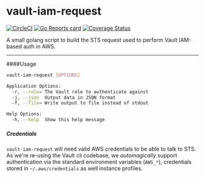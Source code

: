 # vault-iam-request

[![CircleCI](https://circleci.com/gh/dvianello/vault-iam-request.svg?style=svg)](https://circleci.com/gh/dvianello/vault-iam-request) 
[![Go Reports card](https://goreportcard.com/badge/github.com/dvianello/vault-iam-request)](https://goreportcard.com/report/github.com/dvianello/vault-iam-request)
[![Coverage Status](https://coveralls.io/repos/github/dvianello/vault-iam-request/badge.svg?branch=master)](https://coveralls.io/github/dvianello/vault-iam-request?branch=master)


A small golang script to build the STS request used to perform Vault IAM-based auth in AWS. 

---

####Usage
```bash
vault-iam-request [OPTIONS]

Application Options:
  -r, --role= The Vault role to authenticate against
  -j, --json  Output data in JSON format
  -f, --file= Write output to file instead of stdout

Help Options:
  -h, --help  Show this help message
```


##### Credentials
`vault-iam-request` will need valid AWS credentials to be able to talk to STS. As we're re-using the 
Vault cli codebase, we _automagically_ support authentication via the standard environment variables (`AWS_*`), 
credentials stored in `~/.aws/credentials` as well instance profiles. 
